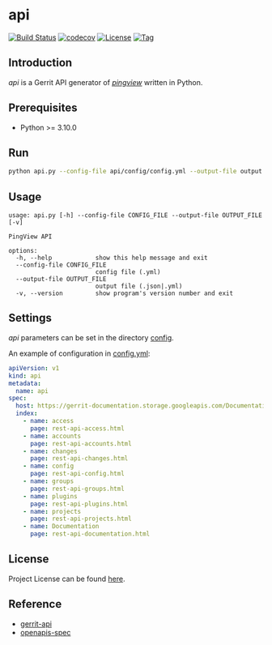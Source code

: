 # api

[![Build Status](https://github.com/pingview/api/workflows/ci/badge.svg?branch=main&event=push)](https://github.com/pingview/api/actions?query=workflow%3Aci)
[![codecov](https://codecov.io/gh/pingview/api/branch/main/graph/badge.svg?token=7AdYmCx3Go)](https://codecov.io/gh/pingview/api)
[![License](https://img.shields.io/github/license/pingview/api.svg?color=brightgreen)](https://github.com/pingview/api/blob/main/LICENSE)
[![Tag](https://img.shields.io/github/tag/pingview/api.svg?color=brightgreen)](https://github.com/pingview/api/tags)



## Introduction

*api* is a Gerrit API generator of *[pingview](https://github.com/pingview/)* written in Python.



## Prerequisites

- Python >= 3.10.0



## Run

```bash
python api.py --config-file api/config/config.yml --output-file output.json
```



## Usage

```
usage: api.py [-h] --config-file CONFIG_FILE --output-file OUTPUT_FILE [-v]

PingView API

options:
  -h, --help            show this help message and exit
  --config-file CONFIG_FILE
                        config file (.yml)
  --output-file OUTPUT_FILE
                        output file (.json|.yml)
  -v, --version         show program's version number and exit
```



## Settings

*api* parameters can be set in the directory [config](https://github.com/pingview/api/blob/main/api/config).

An example of configuration in [config.yml](https://github.com/pingview/api/blob/main/api/config/config.yml):

```yaml
apiVersion: v1
kind: api
metadata:
  name: api
spec:
  host: https://gerrit-documentation.storage.googleapis.com/Documentation/3.5.1
  index:
    - name: access
      page: rest-api-access.html
    - name: accounts
      page: rest-api-accounts.html
    - name: changes
      page: rest-api-changes.html
    - name: config
      page: rest-api-config.html
    - name: groups
      page: rest-api-groups.html
    - name: plugins
      page: rest-api-plugins.html
    - name: projects
      page: rest-api-projects.html
    - name: Documentation
      page: rest-api-documentation.html
```



## License

Project License can be found [here](LICENSE).



## Reference

- [gerrit-api](https://gerrit-documentation.storage.googleapis.com/Documentation/3.5.1/rest-api.html)
- [openapis-spec](https://spec.openapis.org/oas/latest.html)
